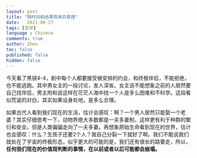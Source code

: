 ```yaml
---
layout: post
title: "随时间和结果而来的真理"
date:   2021-06-27
tags: [哲学]
language : Chinese
comments: true
author: Zhen
toc: false
published: false
hidden: false
---
```

今天看了黑镜4-4，剧中每个人都要接受被安排的约会，和终极伴侣，不能拒绝，也不能逃跑。其中男女主的一段讨论，发人深省。女主说不能想象之前的人居然要自己找伴侣，男主附和说这样在茫茫人海中找一个人是多么困难和不科学。这段看似荒诞的对白，其实如果设身处地，是多么合理。

如果古代人看到我们现在的生活，估计会感叹：啊？一个男人居然只能娶一个老婆？其实仔细思考一下，动物界绝大多数都是一夫多妻制，这样更有利于种群的繁衍和安全，但是人类偏偏走向了一夫多妻。再想象原始生命看到现在的世界，估计也会感叹：什么？生孩子还要2个人？我自己分裂一下就好了啊。我们不能说我们就处在了宇宙的终极形态，似乎更大的可能的是，我们还有很长的路要走，所以，**任何我们现在的价值观判断的事情，在以前或者以后可能都会崩塌。**

<!--stackedit_data:
eyJoaXN0b3J5IjpbLTE5NzI2MjQ3NTNdfQ==
-->